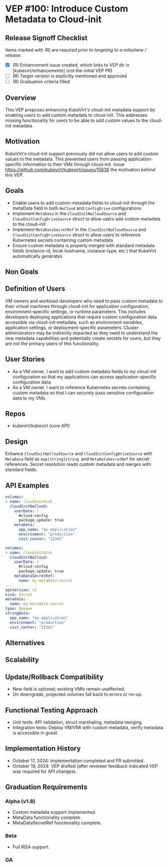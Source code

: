 # VEP #100: Introduce Custom Metadata to Cloud-init

## Release Signoff Checklist
Items marked with (R) are required *prior to targeting to a milestone / release*.
- [X] (R) Enhancement issue created, which links to VEP dir in [kubevirt/enhancements] (not the initial VEP PR)
- [ ] (R) Target version is explicitly mentioned and approved
- [ ] (R) Graduation criteria filled

## Overview
This VEP proposes enhancing KubeVirt's cloud-init metadata support by enabling users to add custom metadata to cloud-init. 
This addresses missing functionality for users to be able to add custom values to the cloud-init metadata.

## Motivation
KubeVirt's cloud-init support previously did not allow users to add custom values to the metadata. 
This prevented users from passing application-specific information to their VMs through cloud-init.
Issue https://github.com/kubevirt/kubevirt/issues/15836 the motivation behind this VEP.

## Goals
- Enable users to add custom metadata fields to cloud-init through the metaData field in both `NoCloud` and `ConfigDrive` configurations
- Implement  `MetaData` in the `CloudInitNoCloudSource` and `CloudInitConfigDriveSource` struct to allow users add custom metadata to the cloud-init
- Implement `MetaDataSecretRef` in the `CloudInitNoCloudSource` and `CloudInitConfigDriveSource` struct to allow users to reference Kubernetes secrets containing custom metadata
- Ensure custom metadata is properly merged with standard metadata fields (instance-id, local-hostname, instance-type, etc.) that KubeVirt automatically generates

## Non Goals


## Definition of Users
VM owners and workload developers who need to pass custom metadata to their virtual machines 
through cloud-init for application configuration, environment-specific settings, or runtime parameters. 
This includes developers deploying applications that require custom configuration data accessible via cloud-init metadata,
such as environment variables, application settings, or deployment-specific parameters.
Cluster administrators may be indirectly impacted as they need to understand the new
metadata capabilities and potentially create secrets for users, 
but they are not the primary users of this functionality.

## User Stories
- As a VM owner, I want to add custom metadata fields to my cloud-init configuration 
so that my applications can access application-specific configuration data.
- As a VM owner, I want to reference Kubernetes secrets containing
custom metadata so that I can securely pass sensitive configuration data to my VMs.

## Repos
- kubevirt/kubevirt (core API)

## Design
Enhance `CloudInitNoCloudSource` and `CloudInitConfigDriveSource` with `MetaData` field as `map[string]string `and `MetaDataSecretRef` for secret references. 
Secret resolution reads custom metadata and merges with standard fields.

## API Examples
```yaml
volumes:
- name: cloudinitdisk
  cloudInitNoCloud:
    userData: |
      #cloud-config
      package_update: true
    metaData:
      app_name: "my-application"
      environment: "production"
      cost_center: "12345"
```

```yaml
volumes:
- name: cloudinitdisk
  cloudInitNoCloud:
    userData: |
      #cloud-config
      package_update: true
    metaDataSecretRef:
      name: my-metadata-secret
---
apiVersion: v1
kind: Secret
metadata:
  name: my-metadata-secret
type: Opaque
stringData:
  app_name: "my-application"
  environment: "production"
  cost_center: "12345"      
```

## Alternatives

## Scalability

## Update/Rollback Compatibility
- New field is optional; existing VMIs remain unaffected.
- On downgrade, projected volumes fall back to errors or no-op.
## Functional Testing Approach
- Unit tests: API validation, struct marshaling, metadata merging.
- Integration tests: Deploy VM/VMI with custom metadata, verify metadata is accessible in guest.
## Implementation History
- October 17, 2024: Implementation completed and PR submitted.
- October 19, 2024: VEP drafted (after reviewer feedback indicated VEP was required for API changes).
## Graduation Requirements
### Alpha (v1.8)
- Custom metadata support implemented.
- MetaData functionality complete.
- MetaDataSecretRef functionality complete.
### Beta
- Full IRSA support.
### GA

